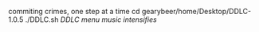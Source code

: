 commiting crimes, one step at a time
cd gearybeer/home/Desktop/DDLC-1.0.5
./DDLC.sh
*DDLC menu music intensifies*
